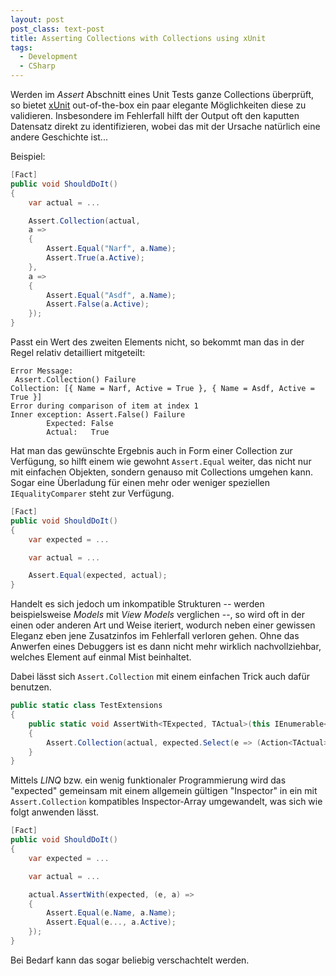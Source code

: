 ```yaml
---
layout: post
post_class: text-post
title: Asserting Collections with Collections using xUnit
tags:
  - Development
  - CSharp
---
```


Werden im *Assert* Abschnitt eines Unit Tests ganze Collections überprüft, so bietet [xUnit][0] out-of-the-box ein paar elegante Möglichkeiten diese zu validieren. Insbesondere im Fehlerfall hilft der Output oft den kaputten Datensatz direkt zu identifizieren, wobei das mit der Ursache natürlich eine andere Geschichte ist...

Beispiel:

```csharp
[Fact]
public void ShouldDoIt()
{
    var actual = ...

    Assert.Collection(actual,
    a =>
    {
        Assert.Equal("Narf", a.Name);
        Assert.True(a.Active);
    },
    a =>
    {
        Assert.Equal("Asdf", a.Name);
        Assert.False(a.Active);
    });
}
```

Passt ein Wert des zweiten Elements nicht, so bekommt man das in der Regel relativ detailliert mitgeteilt:

```
Error Message:
 Assert.Collection() Failure
Collection: [{ Name = Narf, Active = True }, { Name = Asdf, Active = True }]
Error during comparison of item at index 1
Inner exception: Assert.False() Failure
        Expected: False
        Actual:   True
```

Hat man das gewünschte Ergebnis auch in Form einer Collection zur Verfügung, so hilft einem wie gewohnt `Assert.Equal` weiter, das nicht nur mit einfachen Objekten, sondern genauso mit Collections umgehen kann. Sogar eine Überladung für einen mehr oder weniger speziellen `IEqualityComparer` steht zur Verfügung.

```csharp
[Fact]
public void ShouldDoIt()
{
    var expected = ...

    var actual = ...

    Assert.Equal(expected, actual);
}
```

Handelt es sich jedoch um inkompatible Strukturen -- werden beispielsweise *Models* mit *View Models* verglichen --, so wird oft in der einen oder anderen Art und Weise iteriert, wodurch neben einer gewissen Eleganz eben jene Zusatzinfos im Fehlerfall verloren gehen. Ohne das Anwerfen eines Debuggers ist es dann nicht mehr wirklich nachvollziehbar, welches Element auf einmal Mist beinhaltet.

Dabei lässt sich `Assert.Collection` mit einem einfachen Trick auch dafür benutzen.

```csharp
public static class TestExtensions
{
    public static void AssertWith<TExpected, TActual>(this IEnumerable<TActual> actual, IEnumerable<TExpected> expected, Action<TExpected, TActual> inspector)
    {
        Assert.Collection(actual, expected.Select(e => (Action<TActual>)(a => inspector(e, a))).ToArray());
    }
}
```

Mittels *LINQ* bzw. ein wenig funktionaler Programmierung wird das "expected" gemeinsam mit einem allgemein gültigen "Inspector" in ein mit `Assert.Collection` kompatibles Inspector-Array umgewandelt, was sich wie folgt anwenden lässt.

```csharp
[Fact]
public void ShouldDoIt()
{
    var expected = ...

    var actual = ...

    actual.AssertWith(expected, (e, a) =>
    {
        Assert.Equal(e.Name, a.Name);
        Assert.Equal(e..., a.Active);
    });
}
```

Bei Bedarf kann das sogar beliebig verschachtelt werden.

[0]: https://xunit.github.io/
